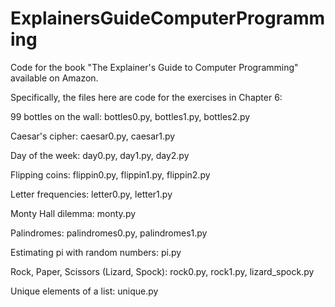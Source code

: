 # ExplainersGuideComputerProgramming
Code for the book "The Explainer's Guide to Computer Programming" available on Amazon.

Specifically, the files here are code for the exercises in Chapter 6:

99 bottles on the wall:
    bottles0.py, bottles1.py, bottles2.py  

Caesar's cipher:
    caesar0.py, caesar1.py  

Day of the week:
    day0.py, day1.py, day2.py  

Flipping coins:
    flippin0.py, flippin1.py, flippin2.py  

Letter frequencies:
    letter0.py, letter1.py  

Monty Hall dilemma:
    monty.py         

Palindromes:
    palindromes0.py, palindromes1.py  

Estimating pi with random numbers:
    pi.py      

Rock, Paper, Scissors (Lizard, Spock):
    rock0.py, rock1.py, lizard_spock.py

Unique elements of a list:
    unique.py

